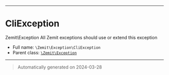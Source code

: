 ***

# CliException

Zemit\Exception
All Zemit exceptions should use or extend this exception



* Full name: `\Zemit\Exception\CliException`
* Parent class: [`\Zemit\Exception`](../Exception.md)






***
> Automatically generated on 2024-03-28
